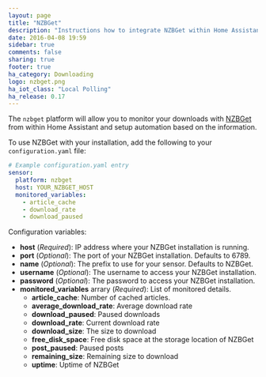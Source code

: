```yaml
---
layout: page
title: "NZBGet"
description: "Instructions how to integrate NZBGet within Home Assistant."
date: 2016-04-08 19:59
sidebar: true
comments: false
sharing: true
footer: true
ha_category: Downloading
logo: nzbget.png
ha_iot_class: "Local Polling"
ha_release: 0.17
---
```


The `nzbget` platform will allow you to monitor your downloads with [NZBGet](http://NZBGet.net) from within Home Assistant and setup automation based on the information.

To use NZBGet with your installation, add the following to your `configuration.yaml` file:

```yaml
# Example configuration.yaml entry
sensor:
  platform: nzbget
  host: YOUR_NZBGET_HOST
  monitored_variables:
    - article_cache
    - download_rate
    - download_paused
```

Configuration variables:

- **host** (*Required*): IP address where your NZBGet installation is running.
- **port** (*Optional*): The port of your NZBGet installation. Defaults to 6789.
- **name** (*Optional*): The prefix to use for your sensor. Defaults to NZBGet.
- **username** (*Optional*): The username to access your NZBGet installation.
- **password** (*Optional*): The password to access your NZBGet installation.
- **monitored_variables** arrary (*Required*): List of monitored details.
  - **article_cache**: Number of cached articles.
  - **average_download_rate**: Average download rate
  - **download_paused**: Paused downloads
  - **download_rate**: Current download rate
  - **download_size**: The size to download
  - **free_disk_space**: Free disk space at the storage location of NZBGet
  - **post_paused**: Paused posts
  - **remaining_size**: Remaining size to download
  - **uptime**: Uptime of NZBGet

